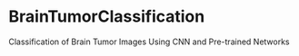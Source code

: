 # BrainTumorClassification
 Classification of Brain Tumor Images Using CNN and Pre-trained Networks
